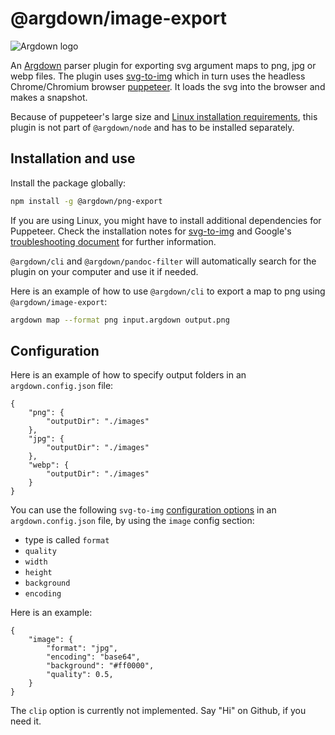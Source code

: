 # @argdown/image-export

![Argdown logo](https://raw.githubusercontent.com/christianvoigt/argdown/HEAD/argdown-arrow.png "Argdown logo")

An [Argdown](https://argdown.org) parser plugin for exporting svg argument maps to png, jpg or webp files. The plugin uses [svg-to-img](https://github.com/etienne-martin/svg-to-img) which in turn uses the headless Chrome/Chromium browser [puppeteer](https://github.com/puppeteer/puppeteer). It loads the svg into the browser and makes a snapshot.

Because of puppeteer's large size and [Linux installation requirements](https://developers.google.com/web/tools/puppeteer/troubleshooting#chrome_headless_doesnt_launch_on_unix), this plugin is not part of `@argdown/node` and has to be installed separately.

## Installation and use

Install the package globally:

```sh
npm install -g @argdown/png-export
```

If you are using Linux, you might have to install additional dependencies for Puppeteer. Check the installation notes for [svg-to-img](https://github.com/etienne-martin/svg-to-img) and Google's [troubleshooting document](https://developers.google.com/web/tools/puppeteer/troubleshooting#chrome_headless_doesnt_launch_on_unix) for further information.

`@argdown/cli` and `@argdown/pandoc-filter` will automatically search for the plugin on your computer and use it if needed.

Here is an example of how to use `@argdown/cli` to export a map to png using `@argdown/image-export`:

```sh
argdown map --format png input.argdown output.png
```

## Configuration

Here is an example of how to specify output folders in an `argdown.config.json` file:

```
{
    "png": {
        "outputDir": "./images"
    },
    "jpg": {
        "outputDir": "./images"
    },
    "webp": {
        "outputDir": "./images"
    }
}
```

You can use the following `svg-to-img` [configuration options](https://github.com/etienne-martin/svg-to-img) in an `argdown.config.json` file, by using the `image` config section:

- type is called `format`
- `quality`
- `width`
- `height`
- `background`
- `encoding`

Here is an example:

```
{
    "image": {
        "format": "jpg",
        "encoding": "base64",
        "background": "#ff0000",
        "quality": 0.5,
    }
}
```

The `clip` option is currently not implemented. Say "Hi" on Github, if you need it.
